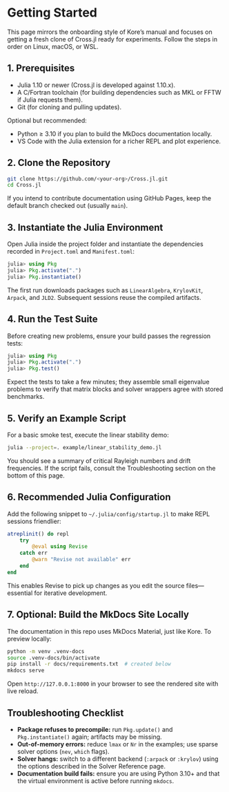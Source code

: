 # Getting Started

This page mirrors the onboarding style of Kore’s manual and focuses on getting a fresh clone of Cross.jl ready for experiments. Follow the steps in order on Linux, macOS, or WSL.

## 1. Prerequisites

- Julia 1.10 or newer (Cross.jl is developed against 1.10.x).
- A C/Fortran toolchain (for building dependencies such as MKL or FFTW if Julia requests them).
- Git (for cloning and pulling updates).

Optional but recommended:

- Python ≥ 3.10 if you plan to build the MkDocs documentation locally.
- VS Code with the Julia extension for a richer REPL and plot experience.

## 2. Clone the Repository

```bash
git clone https://github.com/<your-org>/Cross.jl.git
cd Cross.jl
```

If you intend to contribute documentation using GitHub Pages, keep the default branch checked out (usually `main`).

## 3. Instantiate the Julia Environment

Open Julia inside the project folder and instantiate the dependencies recorded in `Project.toml` and `Manifest.toml`:

```julia
julia> using Pkg
julia> Pkg.activate(".")
julia> Pkg.instantiate()
```

The first run downloads packages such as `LinearAlgebra`, `KrylovKit`, `Arpack`, and `JLD2`. Subsequent sessions reuse the compiled artifacts.

## 4. Run the Test Suite

Before creating new problems, ensure your build passes the regression tests:

```julia
julia> using Pkg
julia> Pkg.activate(".")
julia> Pkg.test()
```

Expect the tests to take a few minutes; they assemble small eigenvalue problems to verify that matrix blocks and solver wrappers agree with stored benchmarks.

## 5. Verify an Example Script

For a basic smoke test, execute the linear stability demo:

```bash
julia --project=. example/linear_stability_demo.jl
```

You should see a summary of critical Rayleigh numbers and drift frequencies. If the script fails, consult the Troubleshooting section on the bottom of this page.

## 6. Recommended Julia Configuration

Add the following snippet to `~/.julia/config/startup.jl` to make REPL sessions friendlier:

```julia
atreplinit() do repl
    try
        @eval using Revise
    catch err
        @warn "Revise not available" err
    end
end
```

This enables Revise to pick up changes as you edit the source files—essential for iterative development.

## 7. Optional: Build the MkDocs Site Locally

The documentation in this repo uses MkDocs Material, just like Kore. To preview locally:

```bash
python -m venv .venv-docs
source .venv-docs/bin/activate
pip install -r docs/requirements.txt  # created below
mkdocs serve
```

Open `http://127.0.0.1:8000` in your browser to see the rendered site with live reload.

## Troubleshooting Checklist

- **Package refuses to precompile:** run `Pkg.update()` and `Pkg.instantiate()` again; artifacts may be missing.
- **Out-of-memory errors:** reduce `lmax` or `Nr` in the examples; use sparse solver options (`nev`, `which` flags).
- **Solver hangs:** switch to a different backend (`:arpack` or `:krylov`) using the options described in the Solver Reference page.
- **Documentation build fails:** ensure you are using Python 3.10+ and that the virtual environment is active before running `mkdocs`.
